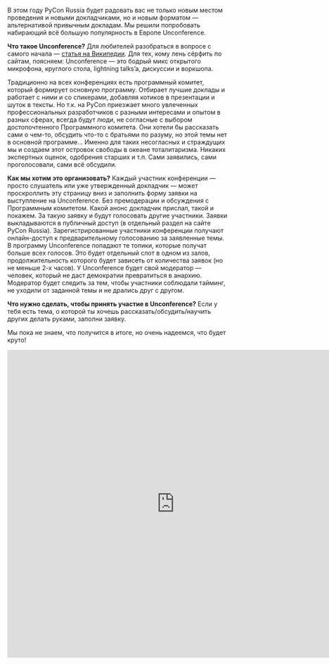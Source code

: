 В этом году PyCon Russia будет радовать вас не только новым местом проведения и новыми докладчиками, но и новым форматом — альтернативой привычным докладам. Мы решили попробовать набирающий всё большую популярность в Европе Unconference.

<b>Что такое Unconference?</b>
Для любителей разобраться в вопросе с самого начала — [статья на Википедии](https://en.wikipedia.org/wiki/Unconference). Для тех, кому лень сёрфить по сайтам, поясняем: Unconference — это бодрый микс открытого микрофона, круглого стола, lightning talks’a, дискуссии и воркшопа. 

Традиционно на всех конференциях есть программный комитет, который формирует основную программу. Отбирает лучшие доклады и работает с ними и со спикерами, добавляя котиков в презентации и шуток в тексты.
Но т.к. на PyCon приезжает много увлеченных профессиональных разработчиков с разными интересами и опытом в разных сферах, всегда будут люди, не согласные с выбором достопочтенного Программного комитета. Они хотели бы рассказать сами о чем-то, обсудить что-то с братьями по разуму, но этой темы нет в основной программе... Именно для таких несогласных и страждущих мы и создаем этот островок свободы в океане тоталитаризма. 
Никаких экспертных оценок, одобрения старших и т.п. Сами заявились, сами проголосовали, сами всё обсудили.

<b>Как мы хотим это организовать?</b>
Каждый участник конференции — просто слушатель или уже утвержденный докладчик — может проскроллить эту страницу вниз и заполнить форму заявки на выступление на Unconference. Без премодерации и обсуждения с Программным комитетом. Какой анонс докладчик прислал, такой и покажем. За такую заявку и будут голосовать другие участники.
Заявки выкладываются в публичный доступ (в отдельный раздел на сайте PyCon Russia). Зарегистрированные участники конференции получают онлайн-доступ к предварительному голосованию за заявленные темы.   
В программу Unconference попадают те топики, которые получат больше всех голосов. Это будет отдельный слот в одном из залов, продолжительность которого будет зависеть от количества заявок (но не меньше 2-х часов). 
У Unconference будет свой модератор — человек, который не даст демократии превратиться в анархию. Модератор будет следить за тем, чтобы участники соблюдали тайминг, не уходили от заданной темы и не дрались друг с другом.

<b>Что нужно сделать, чтобы принять участие в Unconference?</b>
Если у тебя есть тема, о которой ты хочешь рассказать/обсудить/научить других делать руками, заполни заявку.

Мы пока не знаем, что получится в итоге, но очень надеемся, что будет круто!

<iframe src="https://docs.google.com/forms/d/1TNzV-6UsR6PwL4QOBpgxdAJTo8kIiw2EH9_Q_LEZ_rk/viewform?embedded=true" width="760" height="700" frameborder="0" marginheight="0" marginwidth="0">Загрузка...</iframe>
